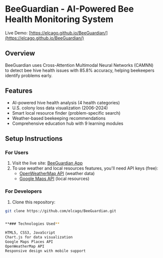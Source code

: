 # BeeGuardian - AI-Powered Bee Health Monitoring System

Live Demo: [https://elcago.github.io/BeeGuardian/](https://elcago.github.io/BeeGuardian/)

## Overview
BeeGuardian uses Cross-Attention Multimodal Neural Networks (CAMNN) to detect bee hive health issues with 85.8% accuracy, helping beekeepers identify problems early.

## Features
- AI-powered hive health analysis (4 health categories)
- U.S. colony loss data visualization (2006-2024)
- Smart local resource finder (problem-specific search)
- Weather-based beekeeping recommendations
- Comprehensive education hub with 9 learning modules

## Setup Instructions

### For Users
1. Visit the live site: [BeeGuardian App](https://elcago.github.io/BeeGuardian/)
2. To use weather and local resources features, you'll need API keys (free):
   - [OpenWeatherMap API](https://openweathermap.org/api) (weather data)
   - [Google Maps API](https://developers.google.com/maps/documentation/javascript/get-api-key) (local resources)

### For Developers
1. Clone this repository:
```bash
git clone https://github.com/elcago/BeeGuardian.git


**### Technologies Used**

HTML5, CSS3, JavaScript
Chart.js for data visualization
Google Maps Places API
OpenWeatherMap API
Responsive design with mobile support
